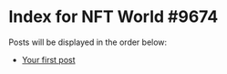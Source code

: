 # Index for NFT World #9674
Posts will be displayed in the order below:

- [Your first post](./001-first.md)


